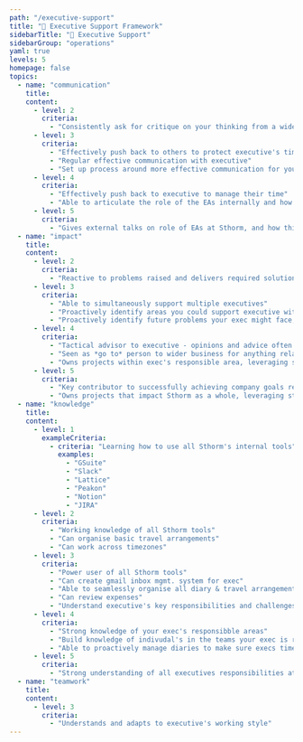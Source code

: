 ```yaml
---
path: "/executive-support"
title: "👭 Executive Support Framework"
sidebarTitle: "👭 Executive Support"
sidebarGroup: "operations"
yaml: true
levels: 5
homepage: false
topics:
  - name: "communication"
    title:
    content:
      - level: 2
        criteria:
          - "Consistently ask for critique on your thinking from a wider group, and let them know how you're incorporating into your work."
      - level: 3
        criteria:
          - "Effectively push back to others to protect executive's time"
          - "Regular effective communication with executive"
          - "Set up process around more effective communication for your exec's immediate team(s), and manage implementation"
      - level: 4
        criteria:
          - "Effectively push back to executive to manage their time"
          - "Able to articulate the role of the EAs internally and how this contributes to the company's success"
      - level: 5
        criteria:
          - "Gives external talks on role of EAs at Sthorm, and how this creates value and contributes to Sthorm's overall success."
  - name: "impact"
    title:
    content:
      - level: 2
        criteria:
          - "Reactive to problems raised and delivers required solutions as directed"
      - level: 3
        criteria:
          - "Able to simultaneously support multiple executives"
          - "Proactively identify areas you could support executive with"
          - "Proactively identify future problems your exec might face, and help them prepare"
      - level: 4
        criteria:
          - "Tactical advisor to executive - opinions and advice often sought"
          - "Seen as *go to* person to wider business for anything related to executive and how they operate. First port-of-call for general enquiries in that area."
          - "Owns projects within exec's responsible area, leveraging stakeholders to deliver results."
      - level: 5
        criteria:
          - "Key contributor to successfully achieving company goals relevant to your executive (where without *your* input, it's unlikely those goals would have been achieved)"
          - "Owns projects that impact Sthorm as a whole, leveraging stakeholders to deliver results."
  - name: "knowledge"
    title:
    content:
      - level: 1
        exampleCriteria:
          - criteria: "Learning how to use all Sthorm's internal tools"
            examples:
              - "GSuite"
              - "Slack"
              - "Lattice"
              - "Peakon"
              - "Notion"
              - "JIRA"
      - level: 2
        criteria:
          - "Working knowledge of all Sthorm tools"
          - "Can organise basic travel arrangements"
          - "Can work across timezones"
      - level: 3
        criteria:
          - "Power user of all Sthorm tools"
          - "Can create gmail inbox mgmt. system for exec"
          - "Able to seamlessly organise all diary & travel arrangements"
          - "Can review expenses"
          - "Understand executive's key responsibilities and challenges"
      - level: 4
        criteria:
          - "Strong knowledge of your exec's responsibble areas"
          - "Build knowledge of indivudal's in the teams your exec is responsible for, their responsibilities and how they operate"
          - "Able to proactively manage diaries to make sure execs time is optimised"
      - level: 5
        criteria:
          - "Strong understanding of all executives responsibilities at Sthorm, with ability to adapt to support any executive to high standard at short notice."
  - name: "teamwork"
    title:
    content:
      - level: 3
        criteria:
          - "Understands and adapts to executive's working style"
---
```

